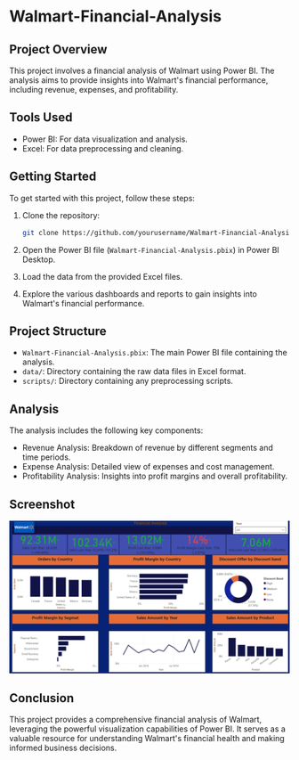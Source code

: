 # Walmart-Financial-Analysis

## Project Overview
This project involves a financial analysis of Walmart using Power BI. The analysis aims to provide insights into Walmart's financial performance, including revenue, expenses, and profitability.

## Tools Used
- Power BI: For data visualization and analysis.
- Excel: For data preprocessing and cleaning.

## Getting Started
To get started with this project, follow these steps:

1. Clone the repository:
    ```bash
    git clone https://github.com/yourusername/Walmart-Financial-Analysis.git
    ```

2. Open the Power BI file (`Walmart-Financial-Analysis.pbix`) in Power BI Desktop.

3. Load the data from the provided Excel files.

4. Explore the various dashboards and reports to gain insights into Walmart's financial performance.

## Project Structure
- `Walmart-Financial-Analysis.pbix`: The main Power BI file containing the analysis.
- `data/`: Directory containing the raw data files in Excel format.
- `scripts/`: Directory containing any preprocessing scripts.

## Analysis
The analysis includes the following key components:
- Revenue Analysis: Breakdown of revenue by different segments and time periods.
- Expense Analysis: Detailed view of expenses and cost management.
- Profitability Analysis: Insights into profit margins and overall profitability.

## Screenshot
![Screenshot](https://github.com/saif131/Walmart-Financial-Analysis/raw/main/Screenshot%20(248).png)

## Conclusion
This project provides a comprehensive financial analysis of Walmart, leveraging the powerful visualization capabilities of Power BI. It serves as a valuable resource for understanding Walmart's financial health and making informed business decisions.
